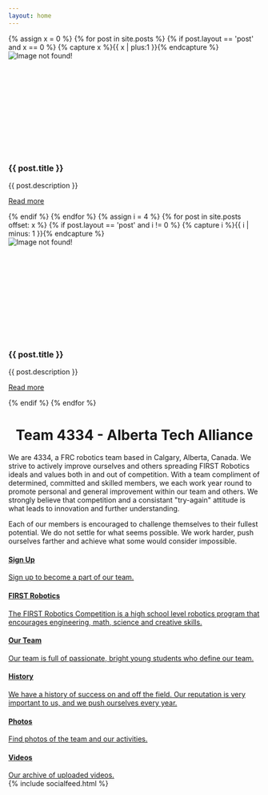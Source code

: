```yaml
---
layout: home
---
```


<div id="carousel" class="carousel slide">
    <div class="carousel-inner">
        {% assign x = 0 %}
        {% for post in site.posts %}
          {% if post.layout == 'post' and x == 0 %}
            {% capture x %}{{ x | plus:1 }}{% endcapture %}
            <div class="item active">
                <img style="min-height:200px;max-height:425px;" src="{{ post.img }}" alt="Image not found!">
                <div class="carousel-caption" style="padding-bottom: 0px;">
                    <h3>{{ post.title }}</h3>
                    <p>{{ post.description }}
                    <p><a class="btn btn-large btn-default" href="{{ post.url }}">Read more</a>
                </div>
            </div>
          {% endif %}
        {% endfor %}
        {% assign i = 4 %}
        {% for post in site.posts offset: x %}
          {% if post.layout == 'post' and i != 0 %}
            {% capture i %}{{ i | minus: 1 }}{% endcapture %}
            <div class="item">
                <img style="min-height:200px;max-height:425px;" src="{{ post.img }}" alt="Image not found!">
                <div class="carousel-caption" style="padding-bottom: 0px;">
                    <h3>{{ post.title }}</h3>
                    <p>{{ post.description }}</p>
                    <p><a class="btn btn-large btn-default" href="{{ post.url }}">Read more</a>
                </div>
            </div>
          {% endif %}
        {% endfor %}
    </div>
    <a class="carousel-control left" href="#carousel" data-slide="prev">
        <span class="glyphicon glyphicon-chevron-left"></span>
    </a>
    <a class="carousel-control right" href="#carousel" data-slide="next">
        <span class="glyphicon glyphicon-chevron-right"></span>
    </a>
</div>

<center><h1>Team 4334 - Alberta Tech Alliance</h1></center>

<div class="row">
    <div class="col-md-8">
        <p>We are 4334, a FRC robotics team based in Calgary, Alberta, Canada. We strive to actively improve ourselves and others spreading FIRST Robotics ideals and values both in and out of competition. With a team compliment of determined, committed and skilled members, we each work year round to promote personal and general improvement within our team and others. We strongly believe that competition and a consistant "try-again" attitude is what leads to innovation and further understanding.
        <p>Each of our members is encouraged to challenge themselves to their fullest potential. We do not settle for what seems possible. We work harder, push ourselves farther and achieve what some would consider impossible. 
        <div class="list-group">
            <a class="list-group-item" href="/signup">
                <h4 class="media-heading">Sign Up</h4>
                Sign up to become a part of our team.
            </a>
            <a class="list-group-item" href="/first">
                <h4 class="media-heading">FIRST Robotics</h4>
                The FIRST Robotics Competition is a high school level robotics program that encourages engineering, math, science and creative skills.
            </a>
            <a class="list-group-item" href="/team">
                <h4 class="media-heading">Our Team</h4>
                Our team is full of passionate, bright young students who define our team.
            </a>
            <a class="list-group-item" href="/history">
                <h4 class="media-heading">History</h4>
                We have a history of success on and off the field. Our reputation is very important to us, and we push ourselves every year.
            </a>
            <a class="list-group-item" href="/photos">
                <h4 class="media-heading">Photos</h4>
                Find photos of the team and our activities.
            </a>
            <a class="list-group-item" href="/videos">
                <h4 class="media-heading">Videos</h4>
                Our archive of uploaded videos.
            </a>
        </div>
    </div>
    <div class="col-md-4">
        <div class="well">
            {% include socialfeed.html %}
        </div>
    </div>
</div>
